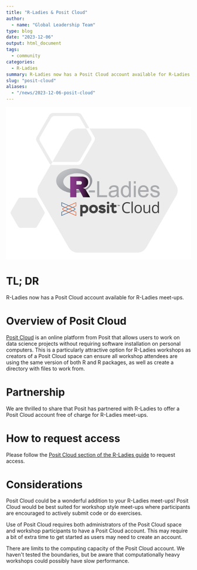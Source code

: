 ```yaml
---
title: "R-Ladies & Posit Cloud"
author:
  - name: "Global Leadership Team"
type: blog
date: "2023-12-06"
output: html_document
tags:
  - community
categories:
  - R-Ladies
summary: R-Ladies now has a Posit Cloud account available for R-Ladies meet-ups.
slug: "posit-cloud"
aliases:
  - "/news/2023-12-06-posit-cloud"
---
```


![R-Ladies and Posit Cloud logos](rladies_posit_cloud_hex.PNG)

# TL; DR

R-Ladies now has a Posit Cloud account available for R-Ladies meet-ups.

# Overview of Posit Cloud

[Posit Cloud](https://posit.cloud/) is an online platform from Posit that allows
users to work on data science projects without requiring software installation on
personal computers. This is a particularly attractive option for R-Ladies workshops
as creators of a Posit Cloud space can ensure all workshop attendees are using the
same version of both R and R packages, as well as create a directory with files to work from.

# Partnership

We are thrilled to share that Posit has partnered with R-Ladies to offer a
Posit Cloud account free of charge for R-Ladies meet-ups.

# How to request access

Please follow the [Posit Cloud section of the
R-Ladies guide](https://guide.rladies.org/organization/tech/accounts/#posit-cloud) to request access.

# Considerations

Posit Cloud could be a wonderful addition to your R-Ladies meet-ups! Posit Cloud
would be best suited for workshop style meet-ups where participants are encouraged
to actively submit code or do exercises.

Use of Posit Cloud requires both administrators of the Posit Cloud space and
workshop participants to have a Posit Cloud account. This may require
a bit of extra time to get started as users may need to create an account.

There are limits to the computing capacity of the Posit Cloud account. We haven't
tested the boundaries, but be aware that computationally heavy workshops could
possibly have slow performance.
